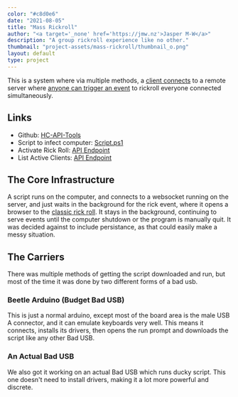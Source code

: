 ```yaml
---
color: "#c8d0e6"
date: "2021-08-05"
title: "Mass Rickroll"
author: "<a target='_none' href='https://jmw.nz'>Jasper M-W</a>"
description: "A group rickroll experience like no other."
thumbnail: "project-assets/mass-rickroll/thumbnail_o.png"
layout: default
type: project
---
```


This is a system where via multiple methods, a [client connects](https://mass-rickroll.host.qrl.nz/active) to a remote server where [anyone can trigger an event](http://mass-rickroll.host.qrl.nz/rick) to rickroll everyone connected simultaneously.

## Links
 - Github: [HC-API-Tools](https://github.com/Fallstop/mass-rickroll)
 - Script to infect computer: [Script.ps1](https://github.com/Fallstop/mass-rickroll/blob/main/Script.ps1)
 - Activate Rick Roll: [API Endpoint](https://mass-rickroll.host.qrl.nz/rick)
 - List Active Clients: [API Endpoint](https://mass-rickroll.host.qrl.nz/active)


## The Core Infrastructure

A script runs on the computer, and connects to a websocket running on the server, and just waits in the background for the rick event, where it opens a browser to the [classic rick roll](https://www.youtube.com/watch?v=dQw4w9WgXcQ). It stays in the background, continuing to serve events until the computer shutdown or the program is manually quit. It was decided against to include persistance, as that could easily make a messy situation.

## The Carriers

There was multiple methods of getting the script downloaded and run, but most of the time it was done by two different forms of a bad usb.

### Beetle Arduino (Budget Bad USB)
This is just a normal arduino, except most of the board area is the male USB A connector, and it can emulate keyboards very well. This means it connects, installs its drivers, then opens the run prompt and downloads the script like any other Bad USB.

### An Actual Bad USB
We also got it working on an actual Bad USB which runs ducky script. This one doesn't need to install drivers, making it a lot more powerful and discrete.
